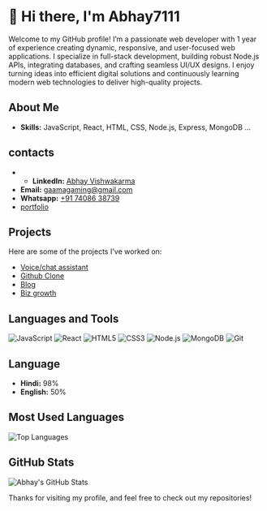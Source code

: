 # 👋 Hi there, I'm Abhay7111

Welcome to my GitHub profile! I’m a passionate web developer with 1 year of experience creating dynamic, responsive, and user-focused web applications. I specialize in full-stack development, building robust Node.js APIs, integrating databases, and crafting seamless UI/UX designs. I enjoy turning ideas into efficient digital solutions and continuously learning modern web technologies to deliver high-quality projects.

## About Me

- **Skills:** JavaScript, React, HTML, CSS, Node.js, Express, MongoDB ...

## contacts
- - **LinkedIn:** [Abhay Vishwakarma](https://www.linkedin.com/in/abhay-vishwakarma-a72005259/)
- **Email:** [gaamagaming@gmail.com](mailto:gaamagaming@gmail.com)
- **Whatsapp:** [+91 74086 38739](tel:+917408638739)
- [portfolio](https://abhay7111-pr.netlify.app/)

## Projects

Here are some of the projects I've worked on:

- [Voice/chat assistant](https://abhay7111-voice-assistant.netlify.app/)
- [Github Clone](https://abhay7111github.netlify.app/)
- [Blog](https://separatedigital.netlify.app/Blog)
- [Biz growth](https://biz-growth.netlify.app/)


## Languages and Tools

![JavaScript](https://img.shields.io/badge/-JavaScript-000?&logo=JavaScript)
![React](https://img.shields.io/badge/-React-000?&logo=React)
![HTML5](https://img.shields.io/badge/-HTML5-000?&logo=HTML5)
![CSS3](https://img.shields.io/badge/-CSS3-000?&logo=CSS3)
![Node.js](https://img.shields.io/badge/-Node.js-000?&logo=Node.js)
![MongoDB](https://img.shields.io/badge/-MongoDB-000?&logo=MongoDB)
![Git](https://img.shields.io/badge/-Git-000?&logo=Git)

## Language 

- **Hindi:** 98%
- **English:** 50%

## Most Used Languages

![Top Languages](https://github-readme-stats.vercel.app/api/top-langs/?username=abhay7111&layout=compact)

## GitHub Stats

![Abhay's GitHub Stats](https://github-readme-stats.vercel.app/api?username=abhay7111&show_icons=true)


Thanks for visiting my profile, and feel free to check out my repositories!
